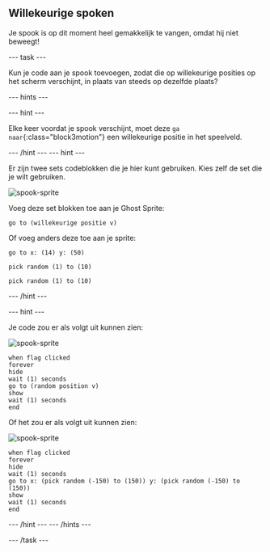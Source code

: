 ## Willekeurige spoken

Je spook is op dit moment heel gemakkelijk te vangen, omdat hij niet beweegt!

--- task ---

Kun je code aan je spook toevoegen, zodat die op willekeurige posities op het scherm verschijnt, in plaats van steeds op dezelfde plaats?

--- hints ---


--- hint ---

Elke keer voordat je spook verschijnt, moet deze `ga naar`{:class="block3motion"} een willekeurige positie in het speelveld.

--- /hint --- --- hint ---

Er zijn twee sets codeblokken die je hier kunt gebruiken. Kies zelf de set die je wilt gebruiken.

![spook-sprite](images/ghost-sprite.png)

Voeg deze set blokken toe aan je Ghost Sprite:

```blocks3
go to (willekeurige positie v)
```

Of voeg anders deze toe aan je sprite:

```blocks3
go to x: (14) y: (50)

pick random (1) to (10)

pick random (1) to (10)
```

--- /hint ---

--- hint ---

Je code zou er als volgt uit kunnen zien:

![spook-sprite](images/ghost-sprite.png)

```blocks3
when flag clicked
forever
hide
wait (1) seconds
go to (random position v)
show
wait (1) seconds
end
```

Of het zou er als volgt uit kunnen zien:

![spook-sprite](images/ghost-sprite.png)

```blocks3
when flag clicked
forever
hide
wait (1) seconds
go to x: (pick random (-150) to (150)) y: (pick random (-150) to (150))
show
wait (1) seconds
end
```

--- /hint --- --- /hints ---

--- /task ---